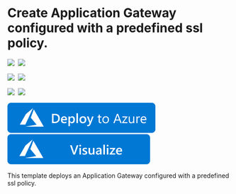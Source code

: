 # Create Application Gateway configured with a predefined ssl policy.

<IMG SRC="https://azurequickstartsservice.blob.core.windows.net/badges/201-application-gateway-sslpolicy-predefined/PublicLastTestDate.svg" />&nbsp;
<IMG SRC="https://azurequickstartsservice.blob.core.windows.net/badges/201-application-gateway-sslpolicy-predefined/PublicDeployment.svg" />&nbsp;

<IMG SRC="https://azurequickstartsservice.blob.core.windows.net/badges/201-application-gateway-sslpolicy-predefined/FairfaxLastTestDate.svg" />&nbsp;
<IMG SRC="https://azurequickstartsservice.blob.core.windows.net/badges/201-application-gateway-sslpolicy-predefined/FairfaxDeployment.svg" />&nbsp;

<IMG SRC="https://azurequickstartsservice.blob.core.windows.net/badges/201-application-gateway-sslpolicy-predefined/BestPracticeResult.svg" />&nbsp;
<IMG SRC="https://azurequickstartsservice.blob.core.windows.net/badges/201-application-gateway-sslpolicy-predefined/CredScanResult.svg" />&nbsp;

<a href="https://portal.azure.com/#create/Microsoft.Template/uri/https%3A%2F%2Fraw.githubusercontent.com%2FAzure%2Fazure-quickstart-templates%2Fmaster%2F201-application-gateway-sslpolicy-predefined%2Fazuredeploy.json" target="_blank">
    <img src="https://raw.githubusercontent.com/Azure/azure-quickstart-templates/master/1-CONTRIBUTION-GUIDE/images/deploytoazure.svg?sanitize=true"/>
</a>
<a href="http://armviz.io/#/?load=https%3A%2F%2Fraw.githubusercontent.com%2FAzure%2Fazure-quickstart-templates%2Fmaster%2F201-application-gateway-sslpolicy-predefined%2Fazuredeploy.json" target="_blank">
    <img src="https://raw.githubusercontent.com/Azure/azure-quickstart-templates/master/1-CONTRIBUTION-GUIDE/images/visualizebutton.svg?sanitize=true"/>
</a>

This template deploys an Application Gateway configured with a predefined ssl policy.

